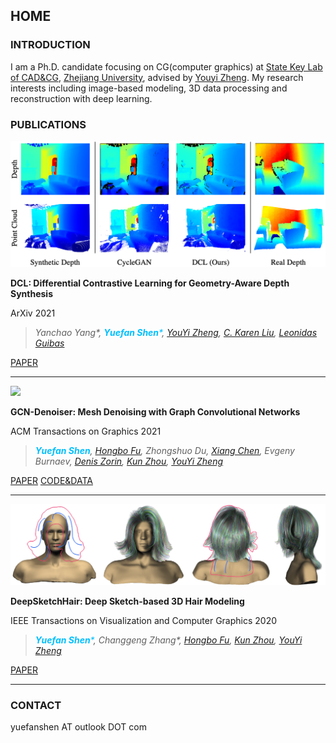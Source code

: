 ## HOME

### INTRODUCTION

I am a Ph.D. candidate focusing on CG(computer graphics) at [State Key Lab of CAD&CG](http://www.cad.zju.edu.cn/english.html), [Zhejiang University](http://www.zju.edu.cn/english/), advised by [Youyi Zheng](http://www.youyizheng.net/).
My research interests including image-based modeling, 3D data processing and reconstruction with deep learning.

### PUBLICATIONS

![](/img/DCLTeaser.png)

**DCL: Differential Contrastive Learning for Geometry-Aware Depth Synthesis**

ArXiv 2021

> *Yanchao Yang\*, <font color=DeepSkyBlue>**Yuefan Shen**\*</font>, [YouYi Zheng](http://www.youyizheng.net/), [C. Karen Liu](https://profiles.stanford.edu/c-karen-liu), [Leonidas Guibas](https://geometry.stanford.edu/member/guibas/)*

[PAPER](https://arxiv.org/pdf/2107.13087.pdf)

***

![](/img/GCNDenoiserTeaser.png)

**GCN-Denoiser: Mesh Denoising with Graph Convolutional Networks**

ACM Transactions on Graphics 2021

> *<font color=DeepSkyBlue>**Yuefan Shen**</font>, [Hongbo Fu](http://sweb.cityu.edu.hk/hongbofu/), Zhongshuo Du, [Xiang Chen](http://flyingxiang.net/), Evgeny Burnaev, [Denis Zorin](https://cims.nyu.edu/gcl/denis.html), [Kun Zhou](http://kunzhou.net/), [YouYi Zheng](http://www.youyizheng.net/)*

[PAPER](http://www.youyizheng.net/docs/gcn-denoiser.pdf)    [CODE&DATA](https://github.com/Jhonve/GCN-Denoiser)

***

![](/img/DeepSketchHairTeaser.png)

**DeepSketchHair: Deep Sketch-based 3D Hair Modeling**

IEEE Transactions on Visualization and Computer Graphics 2020

> *<font color=DeepSkyBlue>**Yuefan Shen**\*</font>, Changgeng Zhang\*, [Hongbo Fu](http://sweb.cityu.edu.hk/hongbofu/), [Kun Zhou](http://kunzhou.net/), [YouYi Zheng](http://www.youyizheng.net/)*

[PAPER](https://arxiv.org/pdf/1908.07198.pdf)

***

### CONTACT

yuefanshen AT outlook DOT com